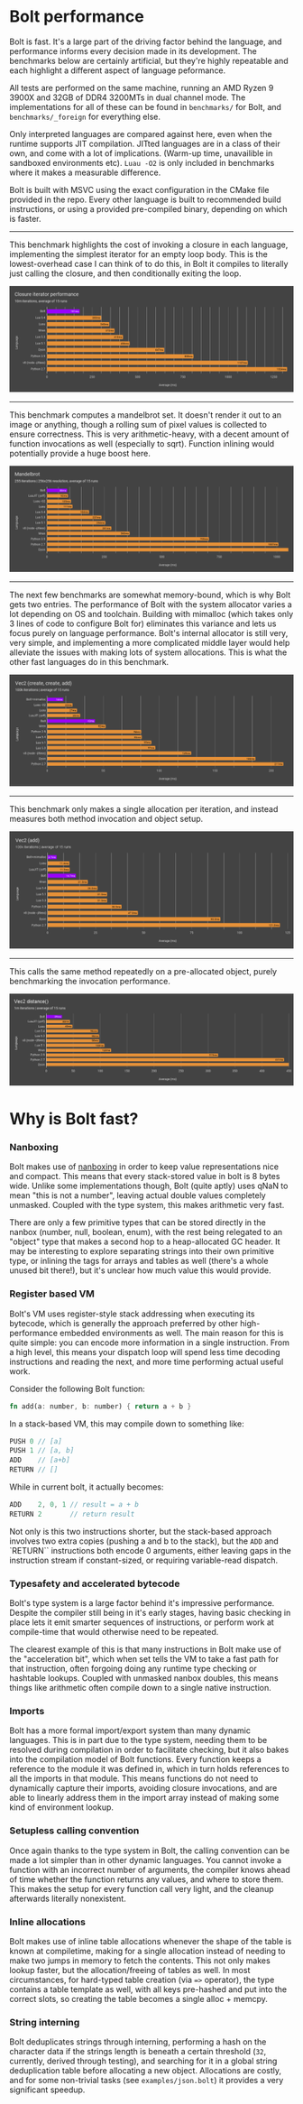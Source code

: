 # Bolt performance

Bolt is fast. It's a large part of the driving factor behind the language, and performance informs every decision made in its development. The benchmarks below are certainly artificial, but they're highly repeatable and each highlight a different aspect of language peformance.

All tests are performed on the same machine, running an AMD Ryzen 9 3900X and 32GB of DDR4 3200MTs in dual channel mode.
The implementations for all of these can be found in `benchmarks/` for Bolt, and `benchmarks/_foreign` for everything else.

Only interpreted languages are compared against here, even when the runtime supports JIT compilation. JITted languages are in a class of their own, and come with a lot of implications. (Warm-up time, unavailible in sandboxed environments etc). `Luau -O2` is only included in benchmarks where it makes a measurable difference.

Bolt is built with MSVC using the exact configuration in the CMake file provided in the repo. Every other language is built to recommended build instructions, or using a provided pre-compiled binary, depending on which is faster.

---

This benchmark highlights the cost of invoking a closure in each language, implementing the simplest iterator for an empty loop body. This is the lowest-overhead case I can think of to do this, in Bolt it compiles to literally just calling the closure, and then conditionally exiting the loop.
<p align="center">
    <img src="https://github.com/Beariish/bolt/blob/main/doc/_images/Closure%20iterator%20performance.png"></img>
</p>

---

This benchmark computes a mandelbrot set. It doesn't render it out to an image or anything, though a rolling sum of pixel values is collected to ensure correctness. This is very arithmetic-heavy, with a decent amount of function invocations as well (especially to sqrt). Function inlining would potentially provide a huge boost here.
<p align="center">
    <img src="https://github.com/Beariish/bolt/blob/main/doc/_images/Mandelbrot.png"></img>
</p>

---

The next few benchmarks are somewhat memory-bound, which is why Bolt gets two entries. The performance of Bolt with the system allocator varies a lot depending on OS and toolchain. Building with mimalloc (which takes only 3 lines of code to configure Bolt for) eliminates this variance and lets us focus purely on language performance. Bolt's internal allocator is still very, very simple, and implementing a more complicated middle layer would help alleviate the issues with making lots of system allocations. This is what the other fast languages do in this benchmark. 
<p align="center">
    <img src="https://github.com/Beariish/bolt/blob/main/doc/_images/Vec2%20create%20create%20add.png"></img>
</p>

---

This benchmark only makes a single allocation per iteration, and instead measures both method invocation and object setup. 
<p align="center">
    <img src="https://github.com/Beariish/bolt/blob/main/doc/_images/Vec2%20add.png"></img>
</p>

---

This calls the same method repeatedly on a pre-allocated object, purely benchmarking the invocation performance.
<p align="center">
    <img src="https://github.com/Beariish/bolt/blob/main/doc/_images/Vec2%20distance.png"></img>
</p>

# Why is Bolt fast?
### Nanboxing
Bolt makes use of [nanboxing](https://github.com/zuiderkwast/nanbox) in order to keep value representations nice and compact. This means that every stack-stored value in bolt is 8 bytes wide. Unlike some implementations though, Bolt (quite aptly) uses qNaN to mean "this is not a number", leaving actual double values completely unmasked. Coupled with the type system, this makes arithmetic very fast. 

There are only a few primitive types that can be stored directly in the nanbox (number, null, boolean, enum), with the rest being relegated to an "object" type that makes a second hop to a heap-allocated GC header. It may be interesting to explore separating strings into their own primitive type, or inlining the tags for arrays and tables as well (there's a whole unused bit there!), but it's unclear how much value this would provide.

### Register based VM
Bolt's VM uses register-style stack addressing when executing its bytecode, which is generally the approach preferred by other high-performance embedded environments as well. The main reason for this is quite simple: you can encode more information in a single instruction. From a high level, this means your dispatch loop will spend less time decoding instructions and reading the next, and more time performing actual useful work. 

Consider the following Bolt function:
```rust
fn add(a: number, b: number) { return a + b }
```

In a stack-based VM, this may compile down to something like:
```rust
PUSH 0 // [a]
PUSH 1 // [a, b]
ADD    // [a+b]
RETURN // []
```

While in current bolt, it actually becomes:
```rust
ADD    2, 0, 1 // result = a + b
RETURN 2       // return result
```

Not only is this two instructions shorter, but the stack-based approach involves two extra copies (pushing a and b to the stack), but the `ADD` and `RETURN`` instructions both encode 0 arguments, either leaving gaps in the instruction stream if constant-sized, or requiring variable-read dispatch.

### Typesafety and accelerated bytecode
Bolt's type system is a large factor behind it's impressive performance. Despite the compiler still being in it's early stages, having basic checking in place lets it emit smarter sequences of instructions, or perform work at compile-time that would otherwise need to be repeated.

The clearest example of this is that many instructions in Bolt make use of the "acceleration bit", which when set tells the VM to take a fast path for that instruction, often forgoing doing any runtime type checking or hashtable lookups. Coupled with unmasked nanbox doubles, this means things like arithmetic often compile down to a single native instruction.

### Imports
Bolt has a more formal import/export system than many dynamic languages. This is in part due to the type system, needing them to be resolved during compilation in order to facilitate checking, but it also bakes into the compilation model of Bolt functions. Every function keeps a reference to the module it was defined in, which in turn holds references to all the imports in that module. This means functions do not need to dynamically capture their imports, avoiding closure invocations, and are able to linearly address them in the import array instead of making some kind of environment lookup.

### Setupless calling convention
Once again thanks to the type system in Bolt, the calling convention can be made a lot simpler than in other dynamic languages. You cannot invoke a function with an incorrect number of arguments, the compiler knows ahead of time whether the function returns any values, and where to store them. This makes the setup for every function call very light, and the cleanup afterwards literally nonexistent. 

### Inline allocations
Bolt makes use of inline table allocations whenever the shape of the table is known at compiletime, making for a single allocation instead of needing to make two jumps in memory to fetch the contents. This not only makes lookup faster, but the allocation/freeing of tables as well. In most circumstances, for hard-typed table creation (via `=>` operator), the type contains a table template as well, with all keys pre-hashed and put into the correct slots, so creating the table becomes a single alloc + memcpy. 

### String interning
Bolt deduplicates strings through interning, performing a hash on the character data if the strings length is beneath a certain threshold (`32`, currently, derived through testing), and searching for it in a global string deduplication table before allocating a new object. Allocations are costly, and for some non-trivial tasks (see `examples/json.bolt`) it provides a very significant speedup.